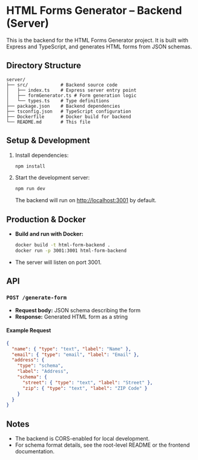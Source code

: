 # HTML Forms Generator – Backend (Server)

This is the backend for the HTML Forms Generator project. It is built with Express and TypeScript, and generates HTML forms from JSON schemas.

## Directory Structure
```
server/
├── src/            # Backend source code
│   ├── index.ts    # Express server entry point
│   ├── formGenerator.ts # Form generation logic
│   └── types.ts    # Type definitions
├── package.json    # Backend dependencies
├── tsconfig.json   # TypeScript configuration
├── Dockerfile      # Docker build for backend
└── README.md       # This file
```

## Setup & Development

1. Install dependencies:
   ```sh
   npm install
   ```
2. Start the development server:
   ```sh
   npm run dev
   ```
   The backend will run on [http://localhost:3001](http://localhost:3001) by default.

## Production & Docker

- **Build and run with Docker:**
  ```sh
  docker build -t html-form-backend .
  docker run -p 3001:3001 html-form-backend
  ```
- The server will listen on port 3001.

## API

### `POST /generate-form`
- **Request body:** JSON schema describing the form
- **Response:** Generated HTML form as a string

#### Example Request
```json
{
  "name": { "type": "text", "label": "Name" },
  "email": { "type": "email", "label": "Email" },
  "address": {
    "type": "schema",
    "label": "Address",
    "schema": {
      "street": { "type": "text", "label": "Street" },
      "zip": { "type": "text", "label": "ZIP Code" }
    }
  }
}
```

## Notes
- The backend is CORS-enabled for local development.
- For schema format details, see the root-level README or the frontend documentation.
